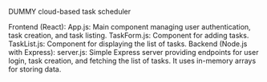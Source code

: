 DUMMY cloud-based task scheduler



Frontend (React):
App.js: Main component managing user authentication, task creation, and task listing.
TaskForm.js: Component for adding tasks.
TaskList.js: Component for displaying the list of tasks.
Backend (Node.js with Express):
server.js: Simple Express server providing endpoints for user login, task creation, and fetching the list of tasks. It uses in-memory arrays for storing data.
